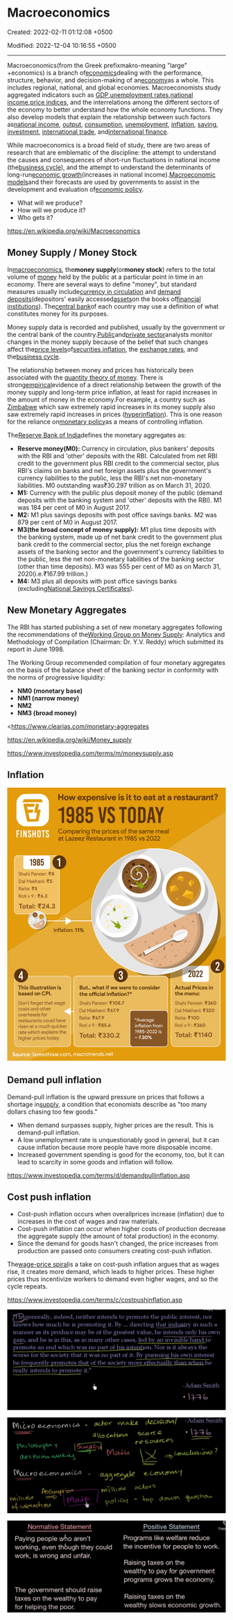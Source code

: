 # Macroeconomics

Created: 2022-02-11 01:12:08 +0500

Modified: 2022-12-04 10:16:55 +0500

---

Macroeconomics(from the Greek prefixmakro-meaning "large" +economics) is a branch of[economics](https://en.wikipedia.org/wiki/Economics)dealing with the performance, structure, behavior, and decision-making of an[economy](https://en.wikipedia.org/wiki/Economy)as a whole. This includes regional, national, and global economies. Macroeconomists study aggregated indicators such as [GDP](https://en.wikipedia.org/wiki/Gross_domestic_product),[unemployment rates](https://en.wikipedia.org/wiki/Unemployment#Measurement),[national income](https://en.wikipedia.org/wiki/National_income),[price indices](https://en.wikipedia.org/wiki/Price_index), and the interrelations among the different sectors of the economy to better understand how the whole economy functions. They also develop models that explain the relationship between such factors as[national income](https://en.wikipedia.org/wiki/National_income), [output](https://en.wikipedia.org/wiki/Output_(economics)), [consumption](https://en.wikipedia.org/wiki/Consumption_(economics)), [unemployment](https://en.wikipedia.org/wiki/Unemployment), [inflation](https://en.wikipedia.org/wiki/Inflation), [saving](https://en.wikipedia.org/wiki/Saving), [investment](https://en.wikipedia.org/wiki/Investment_(macroeconomics)), [international trade](https://en.wikipedia.org/wiki/International_trade), and[international finance](https://en.wikipedia.org/wiki/International_finance).

While macroeconomics is a broad field of study, there are two areas of research that are emblematic of the discipline: the attempt to understand the causes and consequences of short-run fluctuations in national income (the[business cycle](https://en.wikipedia.org/wiki/Business_cycle)), and the attempt to understand the determinants of long-run[economic growth](https://en.wikipedia.org/wiki/Economic_growth)(increases in national income).[Macroeconomic models](https://en.wikipedia.org/wiki/Macroeconomic_model)and their forecasts are used by governments to assist in the development and evaluation of[economic policy](https://en.wikipedia.org/wiki/Economic_policy).


-   What will we produce?
-   How will we produce it?
-   Who gets it?

<https://en.wikipedia.org/wiki/Macroeconomics>

## Money Supply / Money Stock

In[macroeconomics](https://en.wikipedia.org/wiki/Macroeconomics), the**money supply**(or**money stock**) refers to the total volume of [money](https://en.wikipedia.org/wiki/Money) held by the public at a particular point in time in an economy. There are several ways to define "money", but standard measures usually include[currency in circulation](https://en.wikipedia.org/wiki/Circulation_(currency)) and [demand deposits](https://en.wikipedia.org/wiki/Demand_deposits)(depositors' easily accessed[assets](https://en.wikipedia.org/wiki/Asset)on the books of[financial institutions](https://en.wikipedia.org/wiki/Financial_institution)). The[central bank](https://en.wikipedia.org/wiki/Central_bank)of each country may use a definition of what constitutes money for its purposes.

Money supply data is recorded and published, usually by the government or the central bank of the country.[Public](https://en.wikipedia.org/wiki/Public_sector)and[private sector](https://en.wikipedia.org/wiki/Private_sector)analysts monitor changes in the money supply because of the belief that such changes affect the[price levels](https://en.wikipedia.org/wiki/Price_level)of[securities](https://en.wikipedia.org/wiki/Security_(finance)),[inflation](https://en.wikipedia.org/wiki/Inflation), the [exchange rates](https://en.wikipedia.org/wiki/Exchange_rate), and the[business cycle](https://en.wikipedia.org/wiki/Business_cycle).

The relationship between money and prices has historically been associated with the [quantity theory of money](https://en.wikipedia.org/wiki/Quantity_theory_of_money). There is strong[empirical](https://en.wikipedia.org/wiki/Empirical)evidence of a direct relationship between the growth of the money supply and long-term price inflation, at least for rapid increases in the amount of money in the economy.For example, a country such as [Zimbabwe](https://en.wikipedia.org/wiki/Zimbabwe) which saw extremely rapid increases in its money supply also saw extremely rapid increases in prices ([hyperinflation](https://en.wikipedia.org/wiki/Hyperinflation)). This is one reason for the reliance on[monetary policy](https://en.wikipedia.org/wiki/Monetary_policy)as a means of controlling inflation.

The[Reserve Bank of India](https://en.wikipedia.org/wiki/Reserve_Bank_of_India)defines the monetary aggregates as:
-   **Reserve money(M0):** Currency in circulation, plus bankers' deposits with the RBI and 'other' deposits with the RBI. Calculated from net RBI credit to the government plus RBI credit to the commercial sector, plus RBI's claims on banks and net foreign assets plus the government's currency liabilities to the public, less the RBI's net non-monetary liabilities. M0 outstanding was₹30.297 trillion as on March 31, 2020.
-   **M1:** Currency with the public plus deposit money of the public (demand deposits with the banking system and 'other' deposits with the RBI). M1 was 184 per cent of M0 in August 2017.
-   **M2:** M1 plus savings deposits with post office savings banks. M2 was 879 per cent of M0 in August 2017.
-   **M3(the broad concept of money supply):** M1 plus time deposits with the banking system, made up of net bank credit to the government plus bank credit to the commercial sector, plus the net foreign exchange assets of the banking sector and the government's currency liabilities to the public, less the net non-monetary liabilities of the banking sector (other than time deposits). M3 was 555 per cent of M0 as on March 31, 2020(i.e.₹167.99 trillion.)
-   **M4:** M3 plus all deposits with post office savings banks (excluding[National Savings Certificates](https://en.wikipedia.org/wiki/National_Savings_Certificates_(India))).

## New Monetary Aggregates

The RBI has started publishing a set of new monetary aggregates following the recommendations of the[Working Group on Money Supply](https://m.rbi.org.in/Scripts/PublicationsView.aspx?id=9455): Analytics and Methodology of Compilation (Chairman: Dr. Y.V. Reddy) which submitted its report in June 1998.

The Working Group recommended compilation of four monetary aggregates on the basis of the balance sheet of the banking sector in conformity with the norms of progressive liquidity:
-   **NM0 (monetary base)**
-   **NM1 (narrow money)**
-   **NM2**
-   **NM3 (broad money)**

<https://www.clearias.com/monetary-aggregates

<https://en.wikipedia.org/wiki/Money_supply>

<https://www.investopedia.com/terms/m/moneysupply.asp>

## Inflation

![image](media/Mental-Models_Macroeconomics-image1.png)

## Demand pull inflation

Demand-pull inflation is the upward pressure on prices that follows a shortage in[supply](https://www.investopedia.com/terms/s/supply.asp), a condition that economists describe as "too many dollars chasing too few goods."


-   When demand surpasses supply, higher prices are the result. This is demand-pull inflation.
-   A low unemployment rate is unquestionably good in general, but it can cause inflation because more people have more disposable income.
-   Increased government spending is good for the economy, too, but it can lead to scarcity in some goods and inflation will follow.

<https://www.investopedia.com/terms/d/demandpullinflation.asp>

## Cost push inflation
-   Cost-push inflation occurs when overallprices increase (inflation) due to increases in the cost of wages and raw materials.
-   Cost-push inflation can occur when higher costs of production decrease the aggregate supply (the amount of total production) in the economy.
-   Since the demand for goods hasn't changed, the price increases from production are passed onto consumers creating cost-push inflation.

The[wage-price spiral](https://www.investopedia.com/terms/w/wage-price-spiral.asp)is a take on cost-push inflation argues that as wages rise, it creates more demand, which leads to higher prices. These higher prices thus incentivize workers to demand even higher wages, and so the cycle repeats.

<https://www.investopedia.com/terms/c/costpushinflation.asp>

![image](media/Mental-Models_Macroeconomics-image2.jpeg)

![image](media/Mental-Models_Macroeconomics-image3.jpeg)

![image](media/Mental-Models_Macroeconomics-image4.jpeg)


